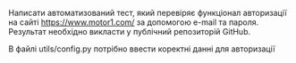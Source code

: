 Написати автоматизований тест, який перевіряє функціонал авторизації на сайті https://www.motor1.com/ за допомогою e-mail та пароля. Результат необхідно викласти у публічний репозиторій GitHub.

В файлі utils/config.py потрібно ввести коректні данні для авторизації
